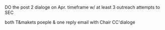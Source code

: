 DO the post 2 dialoge on Apr. timeframe w/ at least 3 outreach attempts to SEC 





both T&makets poeple & one reply email with Chair CC'dialoge